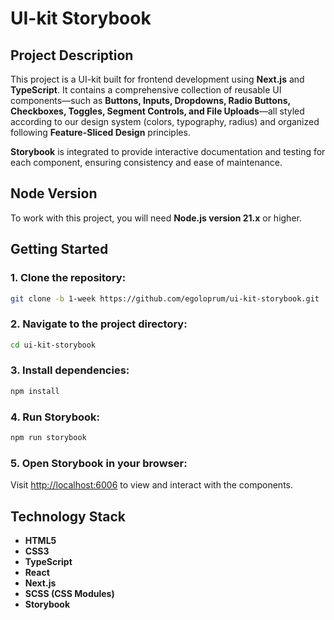 # UI-kit Storybook

## Project Description
This project is a UI-kit built for frontend development using **Next.js** and **TypeScript**. It contains a comprehensive collection of reusable UI components—such as **Buttons, Inputs, Dropdowns, Radio Buttons, Checkboxes, Toggles, Segment Controls, and File Uploads**—all styled according to our design system (colors, typography, radius) and organized following **Feature-Sliced Design** principles. 

**Storybook** is integrated to provide interactive documentation and testing for each component, ensuring consistency and ease of maintenance.

## Node Version
To work with this project, you will need **Node.js version 21.x** or higher.

## Getting Started

### 1. Clone the repository:
```bash
git clone -b 1-week https://github.com/egoloprum/ui-kit-storybook.git
```

### 2. Navigate to the project directory:
```bash
cd ui-kit-storybook
```

### 3. Install dependencies:
```bash
npm install
```

### 4. Run Storybook:
```bash
npm run storybook
```

### 5. Open Storybook in your browser:
Visit [http://localhost:6006](http://localhost:6006) to view and interact with the components.

## Technology Stack
- **HTML5**
- **CSS3**
- **TypeScript**
- **React**
- **Next.js**
- **SCSS (CSS Modules)**
- **Storybook**
